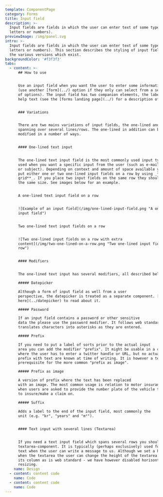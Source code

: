 ```yaml
---
template: ComponentPage
category: Forms
title: Input field
description: >-
  Input fields are fields in which the user can enter text of some type (be it
  letters or numbers).
previewImage: /img/panel.svg
intro: >-
  Input fields are fields in which the user can enter text of some type (be it
  letters or numbers). This section describes the styling of input fields and
  the various versions which exist.
backgroundColor: '#f3f3f3'
tabs:
  - content: >-
      ## How to use


      Use an input field when you want the user to enter some information freely
      (use another [form](../) option if they only can select from a set number
      of options). The input field has two companion elements, the label and
      help text (see the [forms landing page](../) for a description of them).


      ### Variations


      There are two mains variations of input fields, the one-lined and the one
      spanning over several lines/rows. The one-lined in addition can be
      modified in a number of ways.


      #### One-lined text input


      The one-lined text input field is the most commonly used input type and is
      used when you want a specific input from the user (such as e-mail, a value
      or subject). Depending on context and amount of space available you can
      put either one or two one-lined input fields on a row by using _**the
      grid**_. If you place two input fields on the same row they should have
      the same size. See images below for an example.


      A one-lined text input field on a row


      ![Example of an input field](/img/one-lined-input-field.png "A one-lined
      input field")


      Two one-lined text input fields on a row


      ![Two one-lined input fields on a row with extra
      content](/img/two-one-lined-on-a-row.png "Two one-lined input fields on a
      row")


      #### Modifiers


      The one-lined text input has several modifiers, all described below.

      ##### Datepicker

      Although a form of input field as well from a user
      perspective, the datepicker is treated as a separate component. [Go
      here](../datepicker) to read about it.

      ##### Password

      If an input field contains a password or other sensitive
      data the please use the password modifier. It follows web standards and
      translates characters into asterisks as they are entered.

      ##### Prefix

      If you need to put a label of sorts prior to the actual input
      area you can add the modifier "prefix". It might be usable in a context
      where the user has to enter a twitter handle or URL, but no actual uses of
      prefix with text are known at time of writing. It is however a technical
      prerequisite for the more common "prefix as image". 

      ##### Prefix as image

      A version of prefix where the text has been replaced
      with an image. The most common usage is relation to motor insurances and
      when users are asked to provide the number plate of the vehicle they want
      to insure/make a claim on.

      ##### Suffix
      
      Adds a label to the end of the input field, most commonly the
      unit (e.g. "kr", "years" and "m²"). 


      #### Text input with several lines (Textarea)


      If you need a text input field which spans several rows you should use the
      textarea-component. It is typically (perhaps exclusively) used for message
      text when the user can write a message to us. Although we set a height
      when the textarea the user can change the height of the textarea within
      its column as is web standard - we have however disabled horisontal
      resizing.
    name: Design
  - content: content code
    name: Code
  - content: content code
    name: Code
---
```


